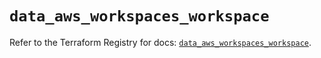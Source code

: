 # `data_aws_workspaces_workspace`

Refer to the Terraform Registry for docs: [`data_aws_workspaces_workspace`](https://registry.terraform.io/providers/hashicorp/aws/4.67.0/docs/data-sources/workspaces_workspace).

